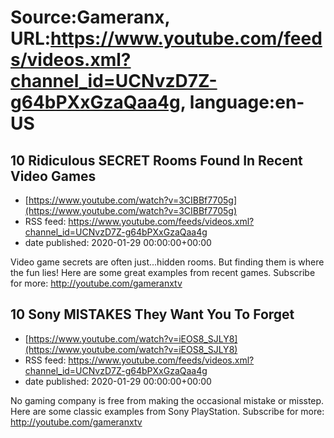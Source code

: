 # Source:Gameranx, URL:https://www.youtube.com/feeds/videos.xml?channel_id=UCNvzD7Z-g64bPXxGzaQaa4g, language:en-US

## 10 Ridiculous SECRET Rooms Found In Recent Video Games
 - [https://www.youtube.com/watch?v=3CIBBf7705g](https://www.youtube.com/watch?v=3CIBBf7705g)
 - RSS feed: https://www.youtube.com/feeds/videos.xml?channel_id=UCNvzD7Z-g64bPXxGzaQaa4g
 - date published: 2020-01-29 00:00:00+00:00

Video game secrets are often just...hidden rooms. But finding them is where the fun lies! Here are some great examples from recent games.
Subscribe for more: http://youtube.com/gameranxtv

## 10 Sony MISTAKES They Want You To Forget
 - [https://www.youtube.com/watch?v=iEOS8_SJLY8](https://www.youtube.com/watch?v=iEOS8_SJLY8)
 - RSS feed: https://www.youtube.com/feeds/videos.xml?channel_id=UCNvzD7Z-g64bPXxGzaQaa4g
 - date published: 2020-01-29 00:00:00+00:00

No gaming company is free from making the occasional mistake or misstep. Here are some classic examples from Sony PlayStation.
Subscribe for more: http://youtube.com/gameranxtv

